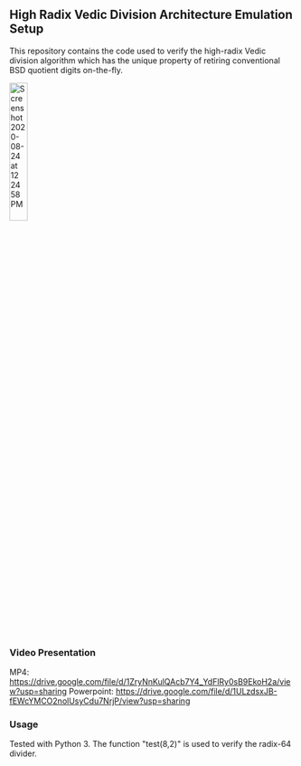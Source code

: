 ## High Radix Vedic Division Architecture Emulation Setup

This repository contains the code used to verify the high-radix Vedic division algorithm which has the unique property of retiring conventional BSD quotient digits on-the-fly.

<img alt="Screenshot 2020-08-24 at 12 24 58 PM" src="https://user-images.githubusercontent.com/18059416/91013152-e38abf00-e604-11ea-89e9-e83113dd9f5a.png" width="25%">

### Video Presentation

MP4:        https://drive.google.com/file/d/1ZryNnKulQAcb7Y4_YdFlRy0sB9EkoH2a/view?usp=sharing
Powerpoint: https://drive.google.com/file/d/1ULzdsxJB-fEWcYMCO2nolUsyCdu7NrjP/view?usp=sharing


### Usage
Tested with Python 3. The function "test(8,2)" is used to verify the radix-64 divider.
